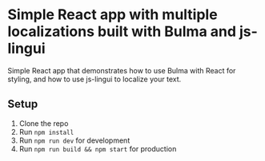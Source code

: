 # Simple React app with multiple localizations built with Bulma and js-lingui

Simple React app that demonstrates how to use Bulma with React for styling, and how to use js-lingui to localize your text.

## Setup

1. Clone the repo
2. Run `npm install`
3. Run `npm run dev` for development
4. Run `npm run build && npm start` for production
